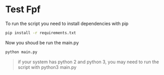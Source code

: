 # Test Fpf
To run the script you need to install dependencies with pip
```bash
pip install -r requirements.txt
```
Now you shoud be run the main.py

```bash
python main.py
```

> if your system has python 2 and python 3, you may need to run the script with python3 main.py
